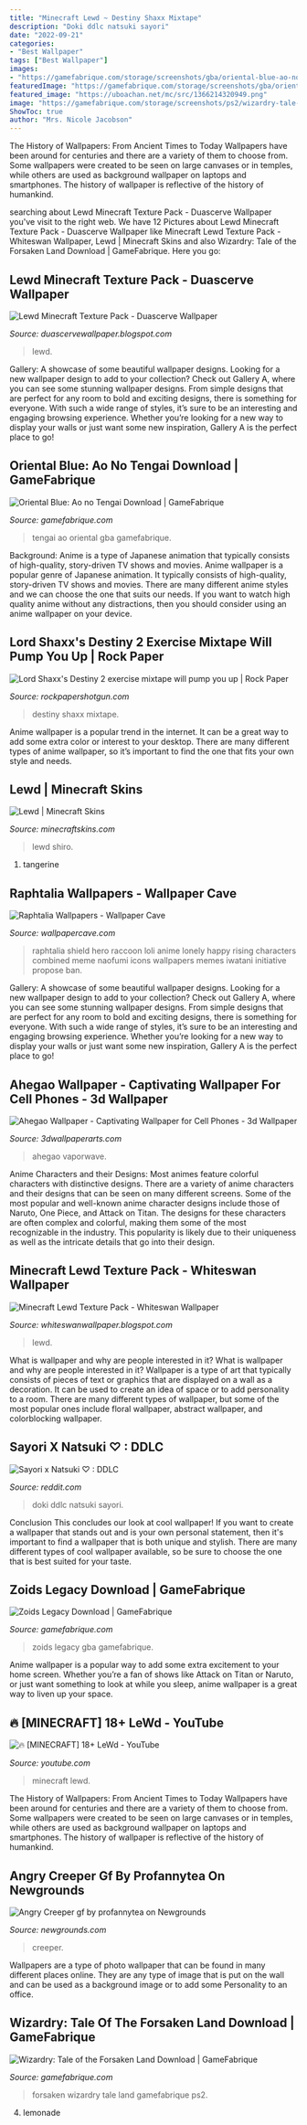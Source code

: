 ```yaml
---
title: "Minecraft Lewd ~ Destiny Shaxx Mixtape"
description: "Doki ddlc natsuki sayori"
date: "2022-09-21"
categories:
- "Best Wallpaper"
tags: ["Best Wallpaper"]
images:
- "https://gamefabrique.com/storage/screenshots/gba/oriental-blue-ao-no-tengai-16.png"
featuredImage: "https://gamefabrique.com/storage/screenshots/gba/oriental-blue-ao-no-tengai-16.png"
featured_image: "https://uboachan.net/mc/src/1366214320949.png"
image: "https://gamefabrique.com/storage/screenshots/ps2/wizardry-tale-of-the-forsaken-land-15.png"
ShowToc: true
author: "Mrs. Nicole Jacobson"
---
```



The History of Wallpapers: From Ancient Times to Today
Wallpapers have been around for centuries and there are a variety of them to choose from. Some wallpapers were created to be seen on large canvases or in temples, while others are used as background wallpaper on laptops and smartphones. The history of wallpaper is reflective of the history of humankind.

	

		
searching about Lewd Minecraft Texture Pack - Duascerve Wallpaper you've visit to the right web. We have 12 Pictures about Lewd Minecraft Texture Pack - Duascerve Wallpaper like Minecraft Lewd Texture Pack - Whiteswan Wallpaper, Lewd | Minecraft Skins and also Wizardry: Tale of the Forsaken Land Download | GameFabrique. Here you go:
		
    
## Lewd Minecraft Texture Pack - Duascerve Wallpaper

<img loading=lazy src="https://uboachan.net/mc/src/1366214320949.png" onerror="this.onerror=null;this.src='https://tse3.mm.bing.net/th?id=OIP.v8gJTpArZTzJuMP6GVb-igHaEK&amp;pid=15.1';" alt="Lewd Minecraft Texture Pack - Duascerve Wallpaper">

_Source: duascervewallpaper.blogspot.com_

>lewd. 

	

Gallery: A showcase of some beautiful wallpaper designs.
Looking for a new wallpaper design to add to your collection? Check out Gallery A, where you can see some stunning wallpaper designs. From simple designs that are perfect for any room to bold and exciting designs, there is something for everyone. With such a wide range of styles, it’s sure to be an interesting and engaging browsing experience. Whether you’re looking for a new way to display your walls or just want some new inspiration, Gallery A is the perfect place to go!





	
	
    
## Oriental Blue: Ao No Tengai Download | GameFabrique

<img loading=lazy src="https://gamefabrique.com/storage/screenshots/gba/oriental-blue-ao-no-tengai-16.png" onerror="this.onerror=null;this.src='https://tse4.mm.bing.net/th?id=OIP.IbSJ7ONHw-0iT0IyJnFhngHaE8&amp;pid=15.1';" alt="Oriental Blue: Ao no Tengai Download | GameFabrique">

_Source: gamefabrique.com_

>tengai ao oriental gba gamefabrique. 

	

Background: Anime is a type of Japanese animation that typically consists of high-quality, story-driven TV shows and movies.
Anime wallpaper is a popular genre of Japanese animation. It typically consists of high-quality, story-driven TV shows and movies. There are many different anime styles and we can choose the one that suits our needs. If you want to watch high quality anime without any distractions, then you should consider using an anime wallpaper on your device.

    
## Lord Shaxx&#039;s Destiny 2 Exercise Mixtape Will Pump You Up | Rock Paper

<img loading=lazy src="https://assets.rockpapershotgun.com/images/2020/02/destiny-2-characters-lord-shaxx.jpg" onerror="this.onerror=null;this.src='https://tse2.mm.bing.net/th?id=OIP.5BpbTg03Dgpy2wV67ovaFwHaEK&amp;pid=15.1';" alt="Lord Shaxx&#039;s Destiny 2 exercise mixtape will pump you up | Rock Paper">

_Source: rockpapershotgun.com_

>destiny shaxx mixtape. 

	

Anime wallpaper is a popular trend in the internet. It can be a great way to add some extra color or interest to your desktop. There are many different types of anime wallpaper, so it’s important to find the one that fits your own style and needs.

    
## Lewd | Minecraft Skins

<img loading=lazy src="https://www.minecraftskins.com/uploads/preview-skins/2019/03/09/lewd-shiro--2-layers--12848204.png?v150" onerror="this.onerror=null;this.src='https://tse4.mm.bing.net/th?id=OIP.uc3X5jl-wR20MJJJKGHzbwAAAA&amp;pid=15.1';" alt="Lewd | Minecraft Skins">

_Source: minecraftskins.com_

>lewd shiro. 

	

1. tangerine 

    
## Raphtalia Wallpapers - Wallpaper Cave

<img loading=lazy src="https://wallpapercave.com/wp/wp4139306.jpg" onerror="this.onerror=null;this.src='https://tse3.mm.bing.net/th?id=OIP.hrIfhw0vGlapFjBb_kJMiAHaEK&amp;pid=15.1';" alt="Raphtalia Wallpapers - Wallpaper Cave">

_Source: wallpapercave.com_

>raphtalia shield hero raccoon loli anime lonely happy rising characters combined meme naofumi icons wallpapers memes iwatani initiative propose ban. 

	

Gallery: A showcase of some beautiful wallpaper designs.
Looking for a new wallpaper design to add to your collection? Check out Gallery A, where you can see some stunning wallpaper designs. From simple designs that are perfect for any room to bold and exciting designs, there is something for everyone. With such a wide range of styles, it’s sure to be an interesting and engaging browsing experience. Whether you’re looking for a new way to display your walls or just want some new inspiration, Gallery A is the perfect place to go!





	
	
    
## Ahegao Wallpaper - Captivating Wallpaper For Cell Phones - 3d Wallpaper

<img loading=lazy src="https://www.3dwallpaperarts.com/wp-content/uploads/2021/05/ahegao-wallpaper-0021.jpg" onerror="this.onerror=null;this.src='https://tse1.mm.bing.net/th?id=OIP.cePQIEUrPgYmbrFjWa_nhQAAAA&amp;pid=15.1';" alt="Ahegao Wallpaper - Captivating Wallpaper for Cell Phones - 3d Wallpaper">

_Source: 3dwallpaperarts.com_

>ahegao vaporwave. 

	

Anime Characters and their Designs: Most animes feature colorful characters with distinctive designs.
There are a variety of anime characters and their designs that can be seen on many different screens. Some of the most popular and well-known anime character designs include those of Naruto, One Piece, and Attack on Titan. The designs for these characters are often complex and colorful, making them some of the most recognizable in the industry. This popularity is likely due to their uniqueness as well as the intricate details that go into their design.

    
## Minecraft Lewd Texture Pack - Whiteswan Wallpaper

<img loading=lazy src="https://static.planetminecraft.com/files/image/minecraft/skin/2021/937/alex-slim-arms-planetminecraft-com-13899166_iso_m.jpg" onerror="this.onerror=null;this.src='https://tse4.mm.bing.net/th?id=OIP.nfKhnar7DBRznoVYAHWg1QAAAA&amp;pid=15.1';" alt="Minecraft Lewd Texture Pack - Whiteswan Wallpaper">

_Source: whiteswanwallpaper.blogspot.com_

>lewd. 

	

What is wallpaper and why are people interested in it?
What is wallpaper and why are people interested in it?
Wallpaper is a type of art that typically consists of pieces of text or graphics that are displayed on a wall as a decoration. It can be used to create an idea of space or to add personality to a room. There are many different types of wallpaper, but some of the most popular ones include floral wallpaper, abstract wallpaper, and colorblocking wallpaper.

    
## Sayori X Natsuki ♡ : DDLC

<img loading=lazy src="https://preview.redd.it/e5kh4hf8zla01.jpg?auto=webp&amp;s=44cbf0f7b9fd170d9e5fd4f51d060cb9dc7bed6f" onerror="this.onerror=null;this.src='https://tse1.mm.bing.net/th?id=OIP.aXGJhORIBTbrJoJcMUFqjwHaHs&amp;pid=15.1';" alt="Sayori x Natsuki ♡ : DDLC">

_Source: reddit.com_

>doki ddlc natsuki sayori. 

	

Conclusion
This concludes our look at cool wallpaper! If you want to create a wallpaper that stands out and is your own personal statement, then it's important to find a wallpaper that is both unique and stylish. There are many different types of cool wallpaper available, so be sure to choose the one that is best suited for your taste.

    
## Zoids Legacy Download | GameFabrique

<img loading=lazy src="https://gamefabrique.com/storage/screenshots/gba/zoids-legacy-07.png" onerror="this.onerror=null;this.src='https://tse4.mm.bing.net/th?id=OIP.MzbyQFVVRzgxHg3DpL7xhwHaE8&amp;pid=15.1';" alt="Zoids Legacy Download | GameFabrique">

_Source: gamefabrique.com_

>zoids legacy gba gamefabrique. 

	

Anime wallpaper is a popular way to add some extra excitement to your home screen. Whether you’re a fan of shows like Attack on Titan or Naruto, or just want something to look at while you sleep, anime wallpaper is a great way to liven up your space.

    
## 🔥 [MINECRAFT] 18+ LeWd - YouTube

<img loading=lazy src="https://i.ytimg.com/vi/FUZA-PhKlr0/hqdefault.jpg" onerror="this.onerror=null;this.src='https://tse2.mm.bing.net/th?id=OIP.7q4v-hJWWWvGERz2UDNJewHaFj&amp;pid=15.1';" alt="🔥 [MINECRAFT] 18+ LeWd - YouTube">

_Source: youtube.com_

>minecraft lewd. 

	

The History of Wallpapers: From Ancient Times to Today
Wallpapers have been around for centuries and there are a variety of them to choose from. Some wallpapers were created to be seen on large canvases or in temples, while others are used as background wallpaper on laptops and smartphones. The history of wallpaper is reflective of the history of humankind.

    
## Angry Creeper Gf By Profannytea On Newgrounds

<img loading=lazy src="https://art.ngfiles.com/thumbnails/1132000/1132174_full.png?f1578106638" onerror="this.onerror=null;this.src='https://tse4.mm.bing.net/th?id=OIP.VYxF8KSzsb3AcHlQVvSfUQAAAA&amp;pid=15.1';" alt="Angry Creeper gf by profannytea on Newgrounds">

_Source: newgrounds.com_

>creeper. 

	



Wallpapers are a type of photo wallpaper that can be found in many different places online. They are any type of image that is put on the wall and can be used as a background image or to add some Personality to an office.

    
## Wizardry: Tale Of The Forsaken Land Download | GameFabrique

<img loading=lazy src="https://gamefabrique.com/storage/screenshots/ps2/wizardry-tale-of-the-forsaken-land-15.png" onerror="this.onerror=null;this.src='https://tse3.mm.bing.net/th?id=OIP.sx6KfRzXEpdujKG3VSov3AHaEK&amp;pid=15.1';" alt="Wizardry: Tale of the Forsaken Land Download | GameFabrique">

_Source: gamefabrique.com_

>forsaken wizardry tale land gamefabrique ps2. 

	

4. lemonade 

